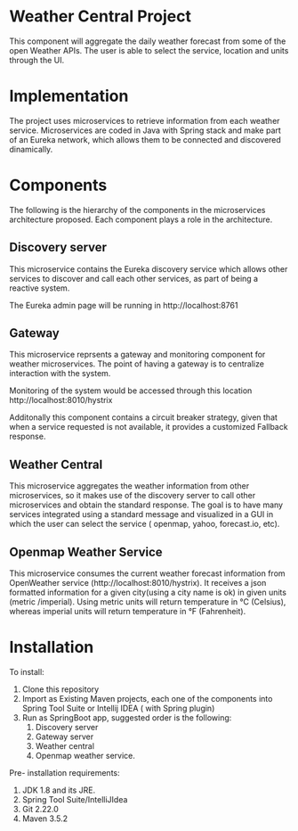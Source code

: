 # Weather Central Project

This component will aggregate the  daily weather forecast from some of the open Weather APIs. 
The user is able to select the service, location and units through the UI.

# Implementation
The project uses microservices to retrieve information from each weather service. Microservices are coded in Java with Spring stack and make part of an Eureka network, which allows them to be connected and discovered dinamically.

# Components
The following is the hierarchy of the components in the microservices architecture proposed. Each component plays a role in the architecture.

## Discovery server
This microservice contains the Eureka discovery service which allows other services to discover and call each other services, as part of being a reactive system.

The Eureka admin page will be running in http://localhost:8761

## Gateway
This microservice reprsents a gateway and monitoring component for weather microservices. The point of having a gateway is to centralize interaction with the system.

Monitoring of the system would be accessed through this location http://localhost:8010/hystrix

Additonally this component contains a circuit breaker strategy, given that when a service requested is not available, it provides a customized Fallback response.

## Weather Central

This microservice aggregates the weather information from other microservices, so it makes use of the discovery server to call other microservices and obtain the standard response. The goal is to have many services integrated using a standard message and visualized in a GUI in which the user can select the service ( openmap, yahoo, forecast.io, etc).

## Openmap Weather Service
This microservice consumes the current weather forecast information from OpenWeather service (http://localhost:8010/hystrix). It receives a json formatted information for a given city(using a city name is ok) in given units (metric /imperial). Using metric units will return temperature in °C (Celsius), whereas imperial units will return temperature in °F (Fahrenheit).

# Installation

To install:

1. Clone this repository
2. Import as Existing Maven projects, each one of the components into Spring Tool Suite or Intellij IDEA ( with Spring plugin)
3. Run as SpringBoot app, suggested order is the following:
     1. Discovery server
     2. Gateway server
     3. Weather central
     5. Openmap weather service.
     

Pre- installation requirements:

1. JDK 1.8 and its JRE.
2. Spring Tool Suite/IntelliJIdea 
3. Git 2.22.0
4. Maven 3.5.2






